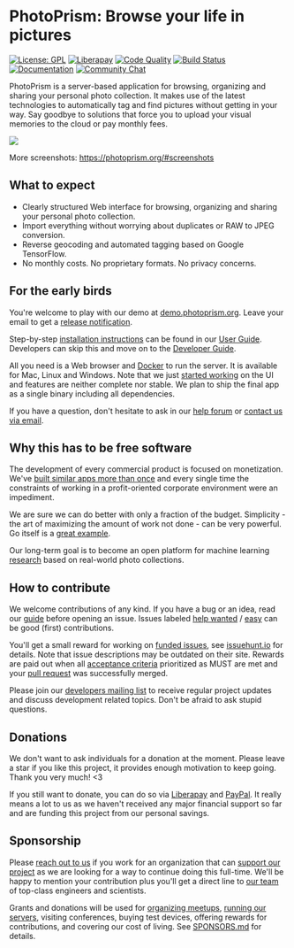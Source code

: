 PhotoPrism: Browse your life in pictures
========================================

[![License: GPL](https://img.shields.io/badge/license-GPL-blue.svg)][license]
[![Liberapay](https://img.shields.io/liberapay/receives/photoprism.svg)][donations]
[![Code Quality](https://goreportcard.com/badge/github.com/photoprism/photoprism)][goreport]
[![Build Status](https://travis-ci.org/photoprism/photoprism.png?branch=develop)][ci]
[![Documentation](https://readthedocs.org/projects/photoprism-docs/badge/?version=latest&style=flat)][docs]
[![Community Chat](https://img.shields.io/badge/chat-on%20gitter-4aa087.svg)][chat]

PhotoPrism is a server-based application for browsing, organizing and sharing your personal photo collection.
It makes use of the latest technologies to automatically tag and find pictures without getting in your way.
Say goodbye to solutions that force you to upload your visual memories to the cloud or pay monthly fees.

![](https://dl.photoprism.org/assets/img/preview.jpg)

More screenshots: https://photoprism.org/#screenshots

## What to expect ##

* Clearly structured Web interface for browsing, organizing and sharing your personal photo collection.
* Import everything without worrying about duplicates or RAW to JPEG conversion.
* Reverse geocoding and automated tagging based on Google TensorFlow.
* No monthly costs. No proprietary formats. No privacy concerns.

## For the early birds ##

You're welcome to play with our demo at [demo.photoprism.org](https://demo.photoprism.org).
Leave your email to get a [release notification](https://goo.gl/forms/KBPVGl9PCsOKrAv33).

Step-by-step [installation instructions](https://docs.photoprism.org/en/latest/setup/) can be found
in our [User Guide](https://docs.photoprism.org/en/latest/).
Developers can skip this and move on to the [Developer Guide](https://github.com/photoprism/photoprism/wiki).

All you need is a Web browser and [Docker](https://store.docker.com/search?type=edition&offering=community)
to run the server. It is available for Mac, Linux and Windows.
Note that we just [started working](https://github.com/photoprism/photoprism/wiki/Project-Status) 
on the UI and features are neither complete nor stable. 
We plan to ship the final app as a single binary including all dependencies.

If you have a question, don't hesitate to ask in our [help forum](https://groups.google.com/a/photoprism.org/forum/#!forum/help) 
or [contact us via email](mailto:hello@photoprism.org).

## Why this has to be free software ##

The development of every commercial product is focused on monetization.
We've [built similar apps more than once](https://github.com/photoprism/photoprism/wiki/Mediencenter) and every single time the constraints of working
in a profit-oriented corporate environment were an impediment.

We are sure we can do better with only a fraction of the budget. Simplicity - the art of maximizing the amount of work not done - can be very powerful.
Go itself is a [great example](https://talks.golang.org/2015/simplicity-is-complicated.slide).

Our long-term goal is to become an open platform for machine learning [research](https://github.com/photoprism/photoprism/wiki/Research) based on real-world photo collections.

## How to contribute ##

We welcome contributions of any kind. If you have a bug or an idea, read our 
[guide](https://docs.photoprism.org/en/latest/contribute/) before opening an issue.
Issues labeled [help wanted](https://github.com/photoprism/photoprism/labels/help%20wanted) / 
[easy](https://github.com/photoprism/photoprism/issues?q=is%3Aissue+is%3Aopen+label%3Aeasy) can be
good (first) contributions. 

You'll get a small reward for working on [funded issues](https://github.com/photoprism/photoprism/labels/funded), see [issuehunt.io](https://issuehunt.io/repos/119160553) for details. Note that issue descriptions may be outdated on their site. Rewards are paid out when all [acceptance criteria](https://github.com/photoprism/photoprism/wiki/Issues#user-stories) prioritized as MUST are met and your [pull request](https://github.com/photoprism/photoprism/wiki/Pull-Requests) was successfully merged.

Please join our [developers mailing list](https://groups.google.com/a/photoprism.org/forum/#!forum/developers) 
to receive regular project updates and discuss development related topics. Don't be afraid to ask stupid questions.

## Donations ##

We don't want to ask individuals for a donation at the moment. Please leave a star if you like this project, it provides enough motivation to keep going. Thank you very much! <3

If you still want to donate, you can do so via [Liberapay][donations] and [PayPal][paypal]. It really means a lot to us as we haven't received any major financial support so far and are funding this project from our personal savings.

## Sponsorship ##

Please [reach out to us](mailto:hello@photoprism.org) if you work for an organization that can [support our project](https://dl.photoprism.org/slides/PhotoPrism.pdf)
as we are looking for a way to continue doing this full-time.
We'll be happy to mention your contribution plus you'll get a direct line to [our team](https://docs.photoprism.org/en/latest/team/) of top-class engineers and scientists.

Grants and donations will be used for [organizing meetups](https://github.com/photoprism/photoprism/wiki/Meetups), [running our servers](https://github.com/photoprism/photoprism/wiki/Infrastructure), visiting conferences, buying test devices, offering rewards for contributions, and covering our cost of living. See [SPONSORS.md](SPONSORS.md) for details.

[license]: https://github.com/photoprism/photoprism/blob/develop/LICENSE
[donations]: https://en.liberapay.com/photoprism
[paypal]: https://www.paypal.me/photoprism
[goreport]: https://goreportcard.com/report/github.com/photoprism/photoprism
[coverage]: https://codecov.io/gh/photoprism/photoprism
[ci]: https://travis-ci.org/photoprism/photoprism
[docs]: https://docs.photoprism.org/en/latest/
[issuehunt]: https://issuehunt.io/repos/119160553
[chat]: https://gitter.im/browseyourlife/community
